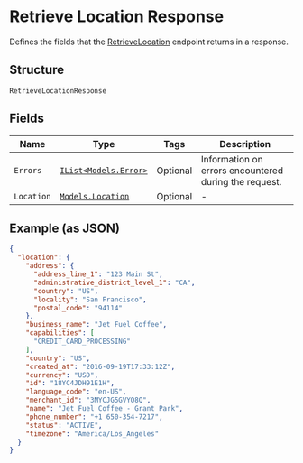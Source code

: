 
# Retrieve Location Response

Defines the fields that the
[RetrieveLocation](#endpoint-retrievelocation) endpoint returns
in a response.

## Structure

`RetrieveLocationResponse`

## Fields

| Name | Type | Tags | Description |
|  --- | --- | --- | --- |
| `Errors` | [`IList<Models.Error>`](/doc/models/error.md) | Optional | Information on errors encountered during the request. |
| `Location` | [`Models.Location`](/doc/models/location.md) | Optional | - |

## Example (as JSON)

```json
{
  "location": {
    "address": {
      "address_line_1": "123 Main St",
      "administrative_district_level_1": "CA",
      "country": "US",
      "locality": "San Francisco",
      "postal_code": "94114"
    },
    "business_name": "Jet Fuel Coffee",
    "capabilities": [
      "CREDIT_CARD_PROCESSING"
    ],
    "country": "US",
    "created_at": "2016-09-19T17:33:12Z",
    "currency": "USD",
    "id": "18YC4JDH91E1H",
    "language_code": "en-US",
    "merchant_id": "3MYCJG5GVYQ8Q",
    "name": "Jet Fuel Coffee - Grant Park",
    "phone_number": "+1 650-354-7217",
    "status": "ACTIVE",
    "timezone": "America/Los_Angeles"
  }
}
```

